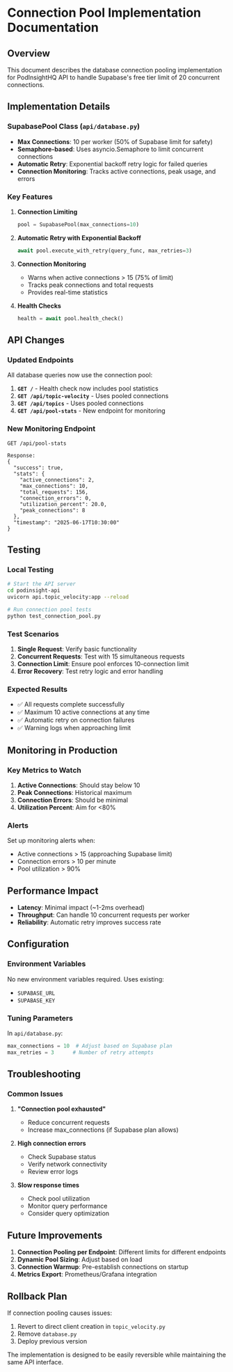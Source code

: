 # Connection Pool Implementation Documentation

## Overview
This document describes the database connection pooling implementation for PodInsightHQ API to handle Supabase's free tier limit of 20 concurrent connections.

## Implementation Details

### SupabasePool Class (`api/database.py`)
- **Max Connections**: 10 per worker (50% of Supabase limit for safety)
- **Semaphore-based**: Uses asyncio.Semaphore to limit concurrent connections
- **Automatic Retry**: Exponential backoff retry logic for failed queries
- **Connection Monitoring**: Tracks active connections, peak usage, and errors

### Key Features

1. **Connection Limiting**
   ```python
   pool = SupabasePool(max_connections=10)
   ```

2. **Automatic Retry with Exponential Backoff**
   ```python
   await pool.execute_with_retry(query_func, max_retries=3)
   ```

3. **Connection Monitoring**
   - Warns when active connections > 15 (75% of limit)
   - Tracks peak connections and total requests
   - Provides real-time statistics

4. **Health Checks**
   ```python
   health = await pool.health_check()
   ```

## API Changes

### Updated Endpoints
All database queries now use the connection pool:

1. **`GET /`** - Health check now includes pool statistics
2. **`GET /api/topic-velocity`** - Uses pooled connections
3. **`GET /api/topics`** - Uses pooled connections
4. **`GET /api/pool-stats`** - New endpoint for monitoring

### New Monitoring Endpoint
```
GET /api/pool-stats

Response:
{
  "success": true,
  "stats": {
    "active_connections": 2,
    "max_connections": 10,
    "total_requests": 156,
    "connection_errors": 0,
    "utilization_percent": 20.0,
    "peak_connections": 8
  },
  "timestamp": "2025-06-17T10:30:00"
}
```

## Testing

### Local Testing
```bash
# Start the API server
cd podinsight-api
uvicorn api.topic_velocity:app --reload

# Run connection pool tests
python test_connection_pool.py
```

### Test Scenarios
1. **Single Request**: Verify basic functionality
2. **Concurrent Requests**: Test with 15 simultaneous requests
3. **Connection Limit**: Ensure pool enforces 10-connection limit
4. **Error Recovery**: Test retry logic and error handling

### Expected Results
- ✅ All requests complete successfully
- ✅ Maximum 10 active connections at any time
- ✅ Automatic retry on connection failures
- ✅ Warning logs when approaching limit

## Monitoring in Production

### Key Metrics to Watch
1. **Active Connections**: Should stay below 10
2. **Peak Connections**: Historical maximum
3. **Connection Errors**: Should be minimal
4. **Utilization Percent**: Aim for <80%

### Alerts
Set up monitoring alerts when:
- Active connections > 15 (approaching Supabase limit)
- Connection errors > 10 per minute
- Pool utilization > 90%

## Performance Impact
- **Latency**: Minimal impact (~1-2ms overhead)
- **Throughput**: Can handle 10 concurrent requests per worker
- **Reliability**: Automatic retry improves success rate

## Configuration

### Environment Variables
No new environment variables required. Uses existing:
- `SUPABASE_URL`
- `SUPABASE_KEY`

### Tuning Parameters
In `api/database.py`:
```python
max_connections = 10  # Adjust based on Supabase plan
max_retries = 3      # Number of retry attempts
```

## Troubleshooting

### Common Issues

1. **"Connection pool exhausted"**
   - Reduce concurrent requests
   - Increase max_connections (if Supabase plan allows)

2. **High connection errors**
   - Check Supabase status
   - Verify network connectivity
   - Review error logs

3. **Slow response times**
   - Check pool utilization
   - Monitor query performance
   - Consider query optimization

## Future Improvements

1. **Connection Pooling per Endpoint**: Different limits for different endpoints
2. **Dynamic Pool Sizing**: Adjust based on load
3. **Connection Warmup**: Pre-establish connections on startup
4. **Metrics Export**: Prometheus/Grafana integration

## Rollback Plan

If connection pooling causes issues:
1. Revert to direct client creation in `topic_velocity.py`
2. Remove `database.py`
3. Deploy previous version

The implementation is designed to be easily reversible while maintaining the same API interface.